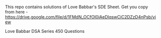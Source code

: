 This repo contains solutions of Love Babbar's SDE Sheet. 
Get you copy from here - https://drive.google.com/file/d/1FMdN_OCfOI0iAeDlqswCiC2DZzD4nPsb/view

Love Babbar DSA Series 450 Questions

